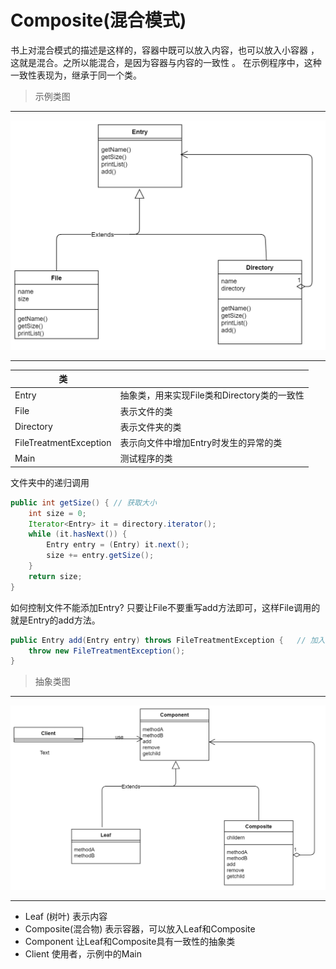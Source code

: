 # Composite(混合模式)
书上对混合模式的描述是这样的，容器中既可以放入内容，也可以放入小容器 ，这就是混合。之所以能混合，是因为容器与内容的一致性 。
在示例程序中，这种一致性表现为，继承于同一个类。

> 示例类图


---
![composite_concrete](./resources/composite_concrete.jpg)

---

类 | |
-----|-----
Entry |抽象类，用来实现File类和Directory类的一致性
File | 表示文件的类
Directory | 表示文件夹的类
FileTreatmentException | 表示向文件中增加Entry时发生的异常的类
Main | 测试程序的类




文件夹中的递归调用 
```java
public int getSize() { // 获取大小
    int size = 0;
    Iterator<Entry> it = directory.iterator();
    while (it.hasNext()) {
        Entry entry = (Entry) it.next();
        size += entry.getSize();
    }
    return size;
}
```

如何控制文件不能添加Entry?
只要让File不要重写add方法即可，这样File调用的就是Entry的add方法。
```java
public Entry add(Entry entry) throws FileTreatmentException {   // 加入目录条目
    throw new FileTreatmentException();
}
```


> 抽象类图

---
![composite_abstract](./resources/composite_abstract.jpg)

---

- Leaf (树叶)
表示内容
- Composite(混合物)
表示容器，可以放入Leaf和Composite
- Component
让Leaf和Composite具有一致性的抽象类
- Client
使用者，示例中的Main